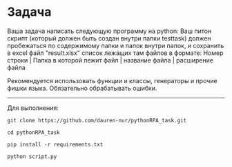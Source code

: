 # Задача
Ваша задача написать следующую программу на python:
Ваш питон скрипт (который должен быть создан внутри папки testtask) должен пробежаться по содержимому папки и папок внутри папок, и сохранить в excel файл "result.xlsx" список лежащих там файлов в формате:
Номер строки | Папка в которой лежит файл | название файла | расширение файла

Рекомендуется использовать функции и классы, генераторы и прочие фишки языка.
Обязательно обрабатывать ошибки.

----

Для выполнения:
~~~
git clone https://github.com/dauren-nur/pythonRPA_task.git

cd pythonRPA_task

pip install -r requirements.txt

python script.py
~~~
